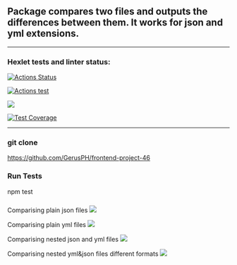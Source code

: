 ## Package compares two files and outputs the differences between them. It works for json and yml extensions.
___
### Hexlet tests and linter status:
[![Actions Status](https://github.com/GerusPH/frontend-project-46/workflows/hexlet-check/badge.svg)](https://github.com/GerusPH/frontend-project-46/actions)


[![Actions test](https://github.com/GerusPH/frontend-project-46/actions/workflows/github-actions-demo.yml/badge.svg)](https://github.com/GerusPH/frontend-project-46/actions/workflows/github-actions-demo.yml)

<a href="https://codeclimate.com/github/GerusPH/frontend-project-46/maintainability"><img src="https://api.codeclimate.com/v1/badges/b1f72ad3b84063944f35/maintainability" /></a>

[![Test Coverage](https://api.codeclimate.com/v1/badges/16ca7a31c326032e24bc/test_coverage)](https://codeclimate.com/github/GerusPh/frontend-project-46/test_coverage)
___
### git clone
https://github.com/GerusPH/frontend-project-46
### Run Tests
npm test
###

Comparising plain json files
<a href="https://asciinema.org/a/Ly9c912nh3kUZdOLViwH2bpcD" target="_blank"><img src="https://asciinema.org/a/Ly9c912nh3kUZdOLViwH2bpcD.svg" /></a>

Comparising plain yml files
<a href="https://asciinema.org/a/1pzwFbSAi3o1o05UMXsf4vqcr" target="_blank"><img src="https://asciinema.org/a/1pzwFbSAi3o1o05UMXsf4vqcr.svg" /></a>

Comparising nested json and yml files
<a href="https://https://asciinema.org/a/JHpwJ7SplnSziunMgf0yYWiv9" target="_blank"><img src="https://asciinema.org/a/JHpwJ7SplnSziunMgf0yYWiv9.svg" /></a>

Comparising nested yml&json files different formats
<a href="https://asciinema.org/a/N66DE8fFKNHvU2p9b1PzHUVmv" target="_blank"><img src="https://asciinema.org/a/N66DE8fFKNHvU2p9b1PzHUVmv.svg" /></a>